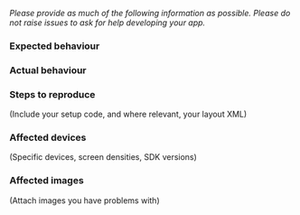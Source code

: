 *Please provide as much of the following information as possible. Please do not raise issues to ask for help developing your app.*

### Expected behaviour

### Actual behaviour

### Steps to reproduce

(Include your setup code, and where relevant, your layout XML)

### Affected devices

(Specific devices, screen densities, SDK versions)

### Affected images

(Attach images you have problems with)
